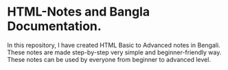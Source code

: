 # HTML-Notes and Bangla Documentation.
In this repository, I have created HTML Basic to Advanced notes in Bengali. These notes are made step-by-step very simple and beginner-friendly way. These notes can be used by everyone from beginner to advanced level.
